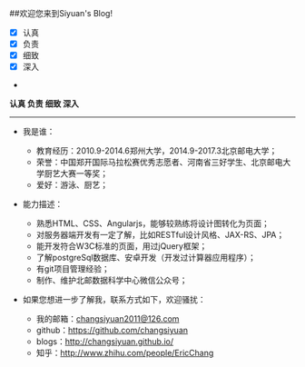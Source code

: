 ##欢迎您来到Siyuan's Blog!
- [x] 认真
- [x] 负责
- [x] 细致
- [x] 深入
- 
**认真 负责 细致 深入**

---

- 我是谁：
  - 教育经历：2010.9-2014.6郑州大学，2014.9-2017.3北京邮电大学；
  - 荣誉：中国郑开国际马拉松赛优秀志愿者、河南省三好学生、北京邮电大学厨艺大赛一等奖；
  - 爱好：游泳、厨艺；

- 能力描述：
  - 熟悉HTML、CSS、Angularjs，能够较熟练将设计图转化为页面；
  - 对服务器端开发有一定了解，比如RESTful设计风格、JAX-RS、JPA；
  - 能开发符合W3C标准的页面，用过jQuery框架；
  - 了解postgreSql数据库、安卓开发（开发过计算器应用程序）；
  - 有git项目管理经验；
  - 制作、维护北邮数据科学中心微信公众号；


- 如果您想进一步了解我，联系方式如下，欢迎骚扰：
  - 我的邮箱：changsiyuan2011@126.com
  - github：https://github.com/changsiyuan
  - blogs：http://changsiyuan.github.io/
  - 知乎：http://www.zhihu.com/people/EricChang
